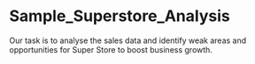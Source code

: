 # Sample_Superstore_Analysis
Our task is to analyse the sales data and identify weak areas and opportunities for Super Store to boost business growth.
